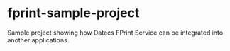 # fprint-sample-project
Sample project showing how Datecs FPrint Service can be integrated into another applications.
